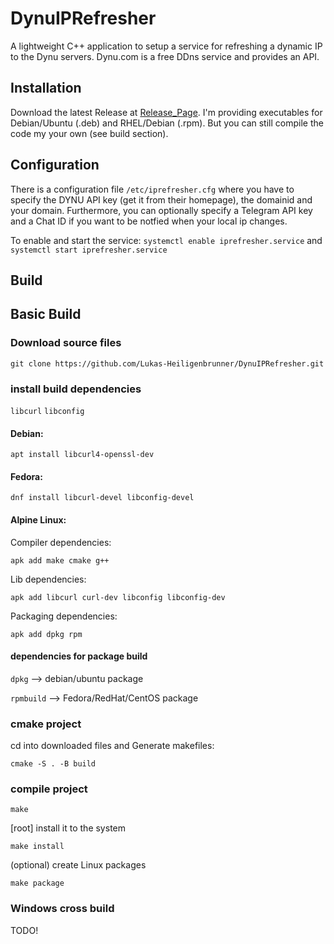 # DynuIPRefresher
A lightweight C++ application to setup a service for refreshing a dynamic IP to the Dynu servers. 
Dynu.com is a free DDns service and provides an API.

## Installation
Download the latest Release at [Release_Page](https://github.com/Lukas-Heiligenbrunner/DynuIPRefresher/releases).
I'm providing executables for Debian/Ubuntu (.deb) and RHEL/Debian (.rpm). 
But you can still compile the code my your own (see build section).

## Configuration
There is a configuration file `/etc/iprefresher.cfg` where you have to specify the DYNU API key (get it from their homepage), the domainid and your domain.
Furthermore, you can optionally specify a Telegram API key and a Chat ID if you want to be notfied when your local ip changes.

To enable and start the service: 
`systemctl enable iprefresher.service` and `systemctl start iprefresher.service`


## Build
## Basic Build
### Download source files

`git clone https://github.com/Lukas-Heiligenbrunner/DynuIPRefresher.git`

### install build dependencies

`libcurl`
`libconfig`

#### Debian:
`apt install libcurl4-openssl-dev`

#### Fedora:
`dnf install libcurl-devel libconfig-devel`

#### Alpine Linux:
Compiler dependencies:

`apk add make cmake g++`

Lib dependencies:

`apk add libcurl curl-dev libconfig libconfig-dev`

Packaging dependencies:

`apk add dpkg rpm`


#### dependencies for package build
`dpkg` --> debian/ubuntu package

`rpmbuild` --> Fedora/RedHat/CentOS package

### cmake project
cd into downloaded files and Generate makefiles:

`cmake -S . -B build`

### compile project

`make`

[root] install it to the system

`make install`

(optional) create Linux packages

`make package`



### Windows cross build
TODO!
